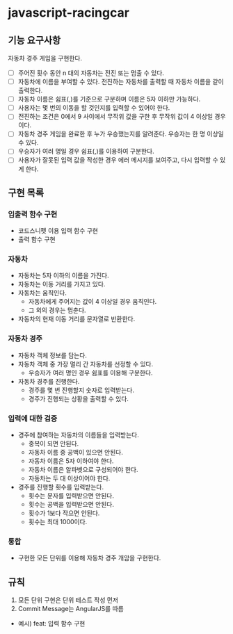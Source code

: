 # javascript-racingcar

## 기능 요구사항
자동차 경주 게임을 구현한다.

- [ ] 주어진 횟수 동안 n 대의 자동차는 전진 또는 멈출 수 있다.
- [ ] 자동차에 이름을 부여할 수 있다. 전진하는 자동차를 출력할 때 자동차 이름을 같이 출력한다.
- [ ] 자동차 이름은 쉼표(,)를 기준으로 구분하며 이름은 5자 이하만 가능하다.
- [ ] 사용자는 몇 번의 이동을 할 것인지를 입력할 수 있어야 한다.
- [ ] 전진하는 조건은 0에서 9 사이에서 무작위 값을 구한 후 무작위 값이 4 이상일 경우이다.
- [ ] 자동차 경주 게임을 완료한 후 누가 우승했는지를 알려준다. 우승자는 한 명 이상일 수 있다.
- [ ] 우승자가 여러 명일 경우 쉼표(,)를 이용하여 구분한다.
- [ ] 사용자가 잘못된 입력 값을 작성한 경우 에러 메시지를 보여주고, 다시 입력할 수 있게 한다.

## 구현 목록

### 입출력 함수 구현
- 코드스니펫 이용 입력 함수 구현
- 출력 함수 구현

### 자동차
- 자동차는 5자 이하의 이름을 가진다.
- 자동차는 이동 거리를 가지고 있다.
- 자동차는 움직인다.
  - 자동차에게 주어지는 값이 4 이상일 경우 움직인다.
  - 그 외의 경우는 멈춘다.
- 자동차의 현재 이동 거리를 문자열로 반환한다.

### 자동차 경주
- 자동차 객체 정보를 담는다.
- 자동차 객체 중 가장 멀리 간 자동차를 선정할 수 있다.
  - 우승자가 여러 명인 경우 쉼표를 이용해 구분한다.
- 자동차 경주를 진행한다.
  - 경주를 몇 번 진행할지 숫자로 입력받는다.
  - 경주가 진행되는 상황을 출력할 수 있다.

### 입력에 대한 검증
- 경주에 참여하는 자동차의 이름들을 입력받는다.
  - 중복이 되면 안된다.
  - 자동차 이름 중 공백이 있으면 안된다.
  - 자동차 이름은 5자 이하여야 한다.
  - 자동차 이름은 알파벳으로 구성되어야 한다.
  - 자동차는 두 대 이상이어야 한다.
- 경주를 진행할 횟수를 입력받는다.
  - 횟수는 문자를 입력받으면 안된다.
  - 횟수는 공백을 입력받으면 안된다.
  - 횟수가 1보다 작으면 안된다.
  - 횟수는 최대 1000이다.

### 통합
- 구현한 모든 단위를 이용해 자동차 경주 개암을 구현한다.

## 규칙

1. 모든 단위 구현은 단위 테스트 작성 먼저
2. Commit Message는 AngularJS를 따름
  - 예시) feat: 입력 함수 구현